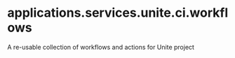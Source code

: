 # applications.services.unite.ci.workflows

A re-usable collection of workflows and actions for Unite project
